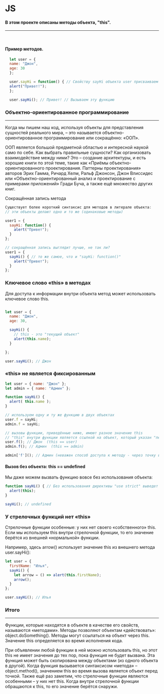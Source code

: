 #   JS
#### В этом проекте описаны методы объекта, "this". 

<hr>


<br>


#### Пример методов.

```js
  let user = {
  name: "Джон",
  age: 30
  };

  user.sayHi = function() { // Свойству sayHi объекта user присваиваем функцию которая выводит сообщение "Привет!" 
  alert("Привет!");
  };

  user.sayHi(); // Привет! // Вызываем эту функцию
```

### Объектно-ориентированное программирование
<hr>

Когда мы пишем наш код, используя объекты для представления сущностей реального мира, – это называется объектно-ориентированное программирование или сокращённо: «ООП».

ООП является большой предметной областью и интересной наукой само по себе. Как выбрать правильные сущности? Как организовать взаимодействие между ними? Это – создание архитектуры, и есть хорошие книги по этой теме, такие как «Приёмы объектно-ориентированного проектирования. Паттерны проектирования» авторов Эрих Гамма, Ричард Хелм, Ральф Джонсон, Джон Влиссидес или «Объектно-ориентированный анализ и проектирование с примерами приложений» Гради Буча, а также ещё множество других книг.

Сокращённая запись метода
```js
Существует более короткий синтаксис для методов в литерале объекта:
// эти объекты делают одно и то же (одинаковые методы)

user1 = {
  sayHi: function() {
    alert("Привет");
  }
};

// сокращённая запись выглядит лучше, не так ли?
user1 = {
  sayHi() { // то же самое, что и "sayHi: function()"
    alert("Привет");
  }
};
```

### Ключевое слово «this» в методах

Для доступа к информации внутри объекта метод может использовать ключевое слово this.

```js

let user = {
  name: "Джон",
  age: 30,

  sayHi() {
    // this - это "текущий объект"
    alert(this.name);
  }

};

user.sayHi(); // Джон

```


### «this» не является фиксированным
```js
let user = { name: "Джон" };
let admin = { name: "Админ" };

function sayHi() {
  alert( this.name );
}

// используем одну и ту же функцию в двух объектах
user.f = sayHi;
admin.f = sayHi;

// вызовы функции, приведённые ниже, имеют разное значение this
// "this" внутри функции является ссылкой на объект, который указан "перед точкой"
user.f(); // Джон  (this == user)
admin.f(); // Админ  (this == admin)

admin['f'](); // Админ (неважен способ доступа к методу - через точку или квадратные скобки)
```

#### Вызов без объекта: this == undefined

Мы даже можем вызвать функцию вовсе без использования объекта:
```js
function sayHi() { // Без использования директивы "use strict" выведет глобальный объект window. С этой директивой выведет undefined
  alert(this);
}

sayHi(); // undefined
```
### У стрелочных функций нет «this»

Стрелочные функции особенные: у них нет своего «собственного» this. Если мы используем this внутри стрелочной функции, то его значение берётся из внешней «нормальной» функции.

Например, здесь arrow() использует значение this из внешнего метода user.sayHi():
```js
let user = {
  firstName: "Илья",
  sayHi() {
    let arrow = () => alert(this.firstName);
    arrow();
  }
};

user.sayHi(); // Илья
```

### Итого
<hr>


Функции, которые находятся в объекте в качестве его свойств, называются «методами».
Методы позволяют объектам «действовать»: object.doSomething().
Методы могут ссылаться на объект через this.
Значение this определяется во время исполнения кода.

При объявлении любой функции в ней можно использовать this, но этот this не имеет значения 
до тех пор, пока функция не будет вызвана.
Эта функция может быть скопирована между объектами (из одного объекта в другой).
Когда функция вызывается синтаксисом «метода» – object.method(), значением this во время вызова 
является объект перед точкой.
Также ещё раз заметим, что стрелочные функции являются особенными – у них нет this. Когда внутри 
стрелочной функции обращаются к this, то его значение берётся снаружи.